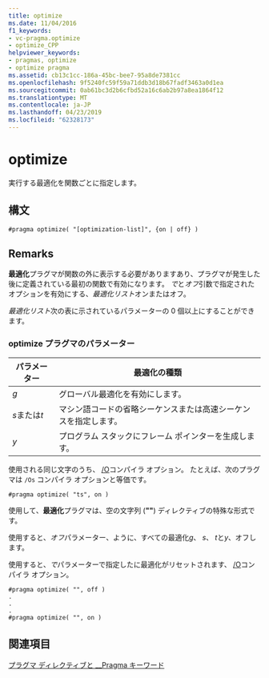 ```yaml
---
title: optimize
ms.date: 11/04/2016
f1_keywords:
- vc-pragma.optimize
- optimize_CPP
helpviewer_keywords:
- pragmas, optimize
- optimize pragma
ms.assetid: cb13c1cc-186a-45bc-bee7-95a8de7381cc
ms.openlocfilehash: 9f5240fc59f59a71ddb3d18b67fadf3463a0d1ea
ms.sourcegitcommit: 0ab61bc3d2b6cfbd52a16c6ab2b97a8ea1864f12
ms.translationtype: MT
ms.contentlocale: ja-JP
ms.lasthandoff: 04/23/2019
ms.locfileid: "62328173"
---
```

# <a name="optimize"></a>optimize

実行する最適化を関数ごとに指定します。

## <a name="syntax"></a>構文

```
#pragma optimize( "[optimization-list]", {on | off} )
```

## <a name="remarks"></a>Remarks

**最適化**プラグマが関数の外に表示する必要がありますあり、プラグマが発生した後に定義されている最初の関数で有効になります。 *で*と*オフ*引数で指定されたオプションを有効にする、*最適化リスト*オンまたはオフ。

*最適化リスト*次の表に示されているパラメーターの 0 個以上にすることができます。

### <a name="parameters-of-the-optimize-pragma"></a>optimize プラグマのパラメーター

|パラメーター|最適化の種類|
|--------------------|--------------------------|
|*g*|グローバル最適化を有効にします。|
|*s*または*t*|マシン語コードの省略シーケンスまたは高速シーケンスを指定します。|
|*y*|プログラム スタックにフレーム ポインターを生成します。|

使用される同じ文字のうち、 [/O](../build/reference/o-options-optimize-code.md)コンパイラ オプション。 たとえば、次のプラグマは `/Os` コンパイラ オプションと等価です。

```
#pragma optimize( "ts", on )
```

使用して、**最適化**プラグマは、空の文字列 (**""**) ディレクティブの特殊な形式です。

使用すると、*オフ*パラメーター、ように、すべての最適化*g*、 *s*、 *t*と*y*、オフします。

使用すると、*で*パラメーターで指定したに最適化がリセットされます、 [/O](../build/reference/o-options-optimize-code.md)コンパイラ オプション。

```
#pragma optimize( "", off )
.
.
.
#pragma optimize( "", on )
```

## <a name="see-also"></a>関連項目

[プラグマ ディレクティブと __Pragma キーワード](../preprocessor/pragma-directives-and-the-pragma-keyword.md)